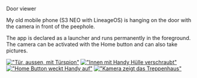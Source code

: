 Door viewer

My old mobile phone (S3 NEO with LineageOS) is hanging on the door with the camera in front of the peephole.

The app is declared as a launcher and runs permanently in the foreground. The camera can be activated with the Home button and can also take pictures.

[!["Tür, aussen, mit Türspion"](https://github.com/user-attachments/assets/8ff6ddf2-40bc-4146-bdff-65bf6cbb2155)](https://github.com/user-attachments/assets/642e7197-2a74-450a-965d-c41f9f4f7394)
[!["Innen mit Handy Hülle verschraubt"](https://github.com/user-attachments/assets/c7325e29-6dd3-486f-abc4-1d4ed3dff75d)](https://github.com/user-attachments/assets/8dbe4f18-3ce6-4f85-9ef1-8244d4cc474b)
[!["Home Button weckt Handy auf"](https://github.com/user-attachments/assets/3cd09347-5310-4227-8a13-8e220687ae2e)](https://github.com/user-attachments/assets/d7e2b6af-ef67-4179-8ccc-a594600fe1d5)
[!["Kamera zeigt das Treppenhaus"](https://github.com/user-attachments/assets/56778f60-4f9f-4ca3-a818-0e3b35db287a)](https://github.com/user-attachments/assets/f2cb309b-dd83-4651-883c-5fb2f3ce7c02)




